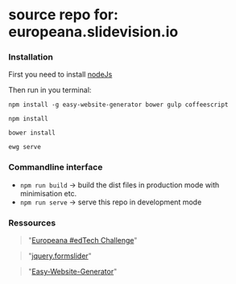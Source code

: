 # source repo for: europeana.slidevision.io

### Installation
First you need to install [nodeJs](https://nodejs.org/en/download/)

Then run in you terminal:
```
npm install -g easy-website-generator bower gulp coffeescript

npm install

bower install

ewg serve
```

### Commandline interface
  * `npm run build` -> build the dist files in production mode with minimisation etc.
  * `npm run serve` -> serve this repo in development mode

### Ressources
> "[Europeana #edTech Challenge](https://pro.europeana.eu/post/europeana-edtech-challenge)"

> "[jquery.formslider](https://github.com/formslider/jquery.formslider/)"

> "[Easy-Website-Generator](https://github.com/easy-website-generator/)"
